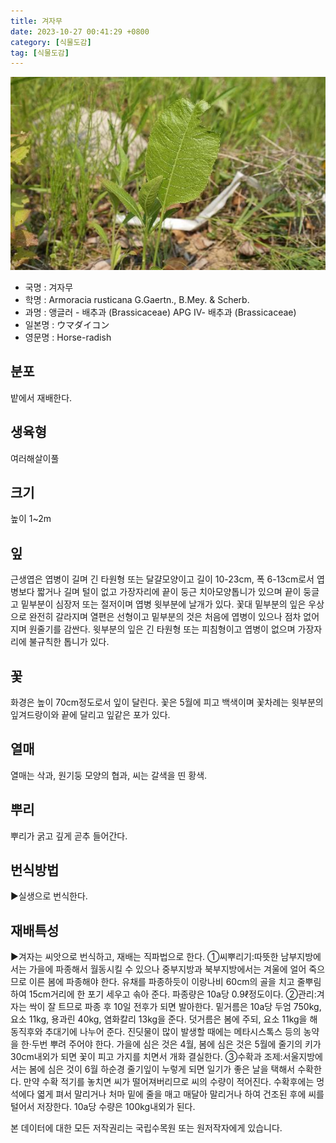 ```yaml
---
title: 겨자무
date: 2023-10-27 00:41:29 +0800
category: [식물도감]
tag: [식물도감]
---
```




![겨자무](/assets/img/fileUpload/plants/basic/Cruciferae/Armoracia/8360/8360_20160725145203452files_th2.jpg)
- 국명 : 겨자무
- 학명 : Armoracia rusticana G.Gaertn., B.Mey. & Scherb.
- 과명 : 앵글러 - 배추과 (Brassicaceae) APG Ⅳ- 배추과 (Brassicaceae)
- 일본명 : ウマダイコン
- 영문명 : Horse-radish


## 분포
밭에서 재배한다.
## 생육형
여러해살이풀
## 크기
높이 1~2m
## 잎
근생엽은 엽병이 길며 긴 타원형 또는 달걀모양이고 길이 10-23cm, 폭 6-13cm로서 엽병보다 짧거나 길며 털이 없고 가장자리에 끝이 둥근 치아모양톱니가 있으며 끝이 둥글고 밑부분이 심장저 또는 절저이며 엽병 윗부분에 날개가 있다. 꽃대 밑부분의 잎은 우상으로 완전히 갈라지며 열편은 선형이고 밑부분의 것은 처음에 엽병이 있으나 점차 없어지며 원줄기를 감싼다. 윗부분의 잎은 긴 타원형 또는 피침형이고 엽병이 없으며 가장자리에 불규칙한 톱니가 있다.
## 꽃
화경은 높이 70cm정도로서 잎이 달린다. 꽃은 5월에 피고 백색이며 꽃차례는 윗부분의 잎겨드랑이와 끝에 달리고 잎같은 포가 있다.
## 열매
열매는 삭과, 원기둥 모양의 협과, 씨는 갈색을 띤 황색.
## 뿌리
뿌리가 굵고 깊게 곧추 들어간다.
## 번식방법
▶실생으로 번식한다.
## 재배특성
▶겨자는 씨앗으로 번식하고, 재배는 직파법으로 한다. 
①씨뿌리기:따뜻한 남부지방에서는 가을에 파종해서 월동시킬 수 있으나 중부지방과 북부지방에서는 겨울에 얼어 죽으므로 이른 봄에 파종해야 한다. 
유채를 파종하듯이 이랑나비 60cm의 골을 치고 줄뿌림하여 15cm거리에 한 포기 세우고 솎아 준다. 파종량은 10a당 0.9ℓ정도이다.
②관리:겨자는 싹이 잘 트므로 파종 후 10일 전후가 되면 발아한다. 밑거름은 10a당 두엄 750kg, 요소 11kg, 용과린 40kg, 염화칼리 13kg을 준다. 덧거름은 봄에 주되, 요소 11kg을 해동직후와 추대기에 나누어 준다. 진딧물이 많이 발생할 때에는 메타시스톡스 등의 농약을 한·두번 뿌려 주어야 한다. 가을에 심은 것은 4월, 봄에 심은 것은 5월에 줄기의 키가 30cm내외가 되면 꽃이 피고 가지를 치면서 개화 결실한다.
③수확과 조제:서울지방에서는 봄에 심은 것이 6월 하순경 줄기잎이 누렇게 되면 일기가 좋은 날을 택해서 수확한다. 만약 수확 적기를 놓치면 씨가 떨어져버리므로 씨의 수량이 적어진다. 수확후에는 멍석에다 엷게 펴서 말리거나 처마 밑에 줄을 매고 매달아 말리거나 하여 건조된 후에 씨를 털어서 저장한다. 10a당 수량은 100kg내외가 된다.






본 데이터에 대한 모든 저작권리는 국립수목원 또는 원저작자에게 있습니다.
